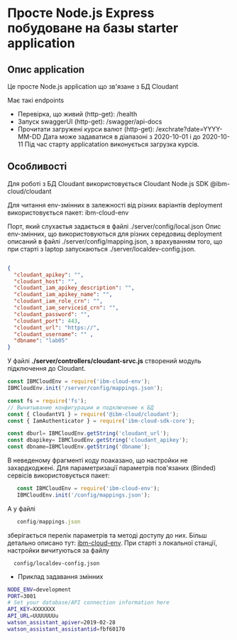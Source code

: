 # Просте Node.js Express побудоване на базы starter application

## Опис application
Це просте Node.js application що зв'язане з БД Cloudant

Має такі endpoints

- Перевірка, що живий (http-get):  /health
- Запуск swaggerUI (http-get): /swagger/api-docs
- Прочитати загружені курси валют (http-get): /exchrate?date=YYYY-MM-DD 
Дата може задаватися  в діапазоні з 2020-10-01 і до 2020-10-11 
Під час старту applicatation виконується загрузка курсів.

## Особливості

Для роботі з БД Cloudant  використовується Cloudant Node.js SDK  @ibm-cloud/cloudant

Для читання env-змінних в залежності від  різних  варіантів deployment використовується пакет: ibm-cloud-env

Порт, який слухаєтья задається в файлі ./server/config/local.json
Опис env-змінних, що використовуються для різних середовищ deployment описаний в файлі ./server/config/mapping.json, з врахуванням того, що при старті з laptop  запускаються ./server/localdev-config.json.

```json

{
  "cloudant_apikey": "",
  "cloudant_host": "",
  "cloudant_iam_apikey_description": "",
  "cloudant_iam_apikey_name": "",
  "cloudant_iam_role_crn": "",
  "cloudant_iam_serviceid_crn": "",
  "cloudant_password": "",
  "cloudant_port": 443,
  "cloudant_url": "https://",
  "cloudant_username": "" ,
  "dbname": "lab05"
}


```


У файлі **./server/controllers/cloudant-srvc.js** створений модуль підключення до Cloudant.

```js
const IBMCloudEnv = require('ibm-cloud-env');
IBMCloudEnv.init('/server/config/mappings.json');

const fs = require('fs');
// Вычитывание конфигурации и подключение к БД
const { CloudantV1 } = require('@ibm-cloud/cloudant');
const { IamAuthenticator } = require('ibm-cloud-sdk-core');

const dburl= IBMCloudEnv.getString('cloudant_url');
const dbapikey= IBMCloudEnv.getString('cloudant_apikey');
const dbname=IBMCloudEnv.getString('dbname');


```

В неведеному фрагменті коду поаказано, що настройки не захардкоджені. Для параметризації параметрів пов'язаних (Binded) сервісів використовується пакет:

```js
   const IBMCloudEnv = require('ibm-cloud-env');
   IBMCloudEnv.init('/config/mappings.json');
```

А у файлі 

```javascript
   config/mappings.json
```
зберігається перелік параметрів та методі доступу до них.
Більш детально описано тут: [ibm-cloud-env](https://www.npmjs.com/package/ibm-cloud-env).
При старті з локальної станції, настройки вичитуються за файлу
```text
  config/localdev-config.json

```

-  Приклад задавання змінних

```bash
NODE_ENV=development
PORT=3001
# Set your database/API connection information here
API_KEY=XXXXXXX
API_URL=UUUUUUUu
watson_assistant_apiver=2019-02-28
watson_assistant_assistantid=fbf60170
```





